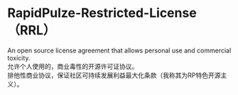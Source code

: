 # RapidPulze-Restricted-License（RRL）
An open source license agreement that allows personal use and commercial toxicity.  
允许个人使用的，商业毒性的开源许可证协议。  
排他性商业协议，保证社区可持续发展利益最大化条款（我称其为RP特色开源主义）。
